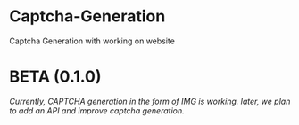 # Captcha-Generation
Captcha Generation with working on website


# BETA (0.1.0)
*Currently, CAPTCHA generation in the form of IMG is working. later, we plan to add an API and improve captcha generation.*
